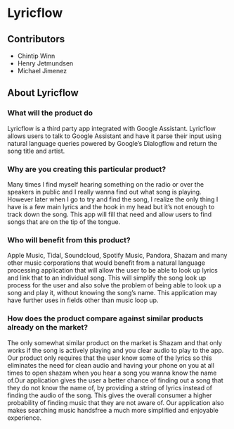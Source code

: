 # Lyricflow

## Contributors

* Chintip Winn
* Henry Jetmundsen
* Michael Jimenez
## About Lyricflow

### What will the product do

Lyricflow is a third party app integrated with Google Assistant. Lyricflow allows users to talk to Google Assistant and have it parse their input using natural language queries powered by Google’s Dialogflow and return the song title and artist. 

### Why are you creating this particular product?

Many times I find myself hearing something on the radio or over the speakers in public and I really wanna find out what song is playing. However later when I go to try and find the song, I realize the only thing I have is a few main lyrics and the hook in my head but it’s not enough to track down the song. This app will fill that need and allow users to find songs that are on the tip of the tongue. 

### Who will benefit from this product?

Apple Music, Tidal, Soundcloud, Spotify Music, Pandora, Shazam and many other music corporations that would benefit from a natural language processing application that will allow the user to be able to look up lyrics and link that to an individual song. This will simplify the song look up process for the user and also solve the problem of being able to look up a song and play it, without knowing the song’s name. This application may have further uses in fields other than music loop up.

### How does the product compare against similar products already on the market?

The only somewhat similar product on the market is Shazam and that only works if the song is actively playing and you clear audio to play to the app. Our product only requires that the user know some of the lyrics so this eliminates the need for clean audio and having your phone on you at all times to open shazam when you hear a song you wanna know the name of.Our application gives the user a better chance of finding out a song that they do not know the name of, by providing a string of lyrics instead of finding the audio of the song. This gives the overall consumer a higher probability of finding music that they are not aware of. Our application also makes searching music handsfree a much more simplified and enjoyable experience.